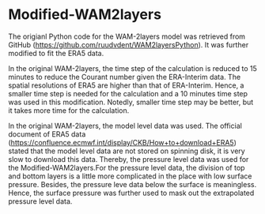 # Modified-WAM2layers
 
The origianl Python code for the WAM-2layers model was retrieved from GitHub (https://github.com/ruudvdent/WAM2layersPython). It was further modified to fit the ERA5 data.

In the original WAM-2layers, the time step of the calculation is reduced to 15 minutes to reduce the Courant number given the ERA-Interim data. The spatial resolutions of ERA5 are higher than that of ERA-Interim. Hence, a smaller time step is needed for the calculation and a 10 minutes time step was used in this modification. Notedly, smaller time step may be better, but it takes more time for the calculation.

In the original WAM-2layers, the model level data was used. The official document of ERA5 data (https://confluence.ecmwf.int/display/CKB/How+to+download+ERA5) stated that the model level data are not stored on spinning disk, it is very slow to download this data. Thereby, the pressure level data was used for the Modified-WAM2layers.For the pressure level data, the division of top and bottom layers is a little more complicated in the place with low surface pressure. Besides, the pressure leve data below the surface is meaningless. Hence, the surface pressure was further used to mask out the extrapolated pressure level data.
